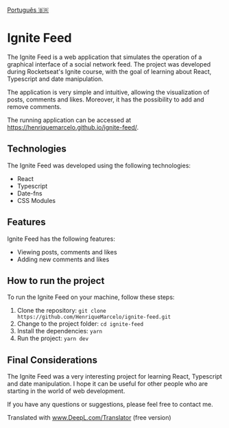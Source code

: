 [Português 🇧🇷](README.pt.md)


# Ignite Feed

The Ignite Feed is a web application that simulates the operation of a graphical interface of a social network feed. The project was developed during Rocketseat's Ignite course, with the goal of learning about React, Typescript and date manipulation.

The application is very simple and intuitive, allowing the visualization of posts, comments and likes. Moreover, it has the possibility to add and remove comments.

The running application can be accessed at https://henriquemarcelo.github.io/ignite-feed/.

## Technologies

The Ignite Feed was developed using the following technologies:

- React
- Typescript
- Date-fns
- CSS Modules

## Features

Ignite Feed has the following features:

- Viewing posts, comments and likes
- Adding new comments and likes

## How to run the project

To run the Ignite Feed on your machine, follow these steps:

1. Clone the repository:
```git clone https://github.com/HenriqueMarcelo/ignite-feed.git```
2. Change to the project folder:
```cd ignite-feed```
3. Install the dependencies:
```yarn```
4. Run the project:
```yarn dev```

## Final Considerations

The Ignite Feed was a very interesting project for learning React, Typescript and date manipulation. I hope it can be useful for other people who are starting in the world of web development.

If you have any questions or suggestions, please feel free to contact me.

Translated with www.DeepL.com/Translator (free version)